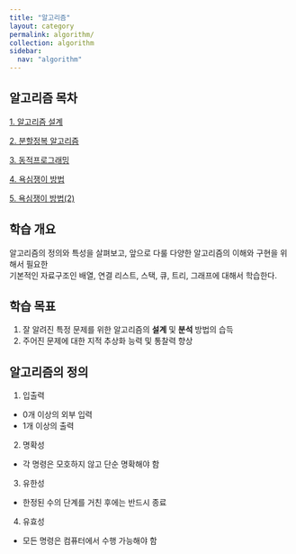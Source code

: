 ```yaml
---
title: "알고리즘"
layout: category
permalink: algorithm/
collection: algorithm
sidebar:
  nav: "algorithm"
---
```

## 알고리즘 목차
[1. 알고리즘 설계](/algorithm/01_Introduction)

[2. 분할정복 알고리즘](/algorithm/02_Division)

[3. 동적프로그래밍](/algorithm/03_DynamicProgramming)

[4. 욕심쟁이 방법](/algorithm/04_greedy)

[5. 욕심쟁이 방법(2)](/algorithm/05_greedy02)
## 학습 개요
 알고리즘의 정의와 특성을 살펴보고, 앞으로 다룰 다양한 알고리즘의 이해와 구현을 위해서 필요한    
 기본적인 자료구조인 배열, 연결 리스트, 스택, 큐, 트리, 그래프에 대해서 학습한다.

## 학습 목표
1) 잘 알려진 특정 문제를 위한 알고리즘의 **설계** 및 **분석** 방법의 습득   
2) 주어진 문제에 대한 지적 추상화 능력 및 통찰력 향상

## 알고리즘의 정의
1. 입출력
  - 0개 이상의 외부 입력
  - 1개 이상의 출력
2. 명확성
  - 각 명령은 모호하지 않고 단순 명확해야 함

3. 유한성
  - 한정된 수의 단계를 거친 후에는 반드시 종료

4. 유효성
  - 모든 명령은 컴퓨터에서 수행 가능해야 함


